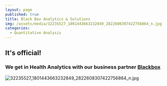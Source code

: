 ```yaml
---
layout: page
published: true
title: Black Box Analytics & Solutions
img: /assets/media/32235527_1801443663232849_2822608307422756864_n.jpg
categories:
  - Quantitative Analysis
---
```

## It's official!
### We get in Health Analytics with our business partner [Blackbox](https://www.blackbox.gr "Analytics")
![32235527_1801443663232849_2822608307422756864_n.jpg]({{site.baseurl}}/assets/media/32235527_1801443663232849_2822608307422756864_n.jpg)
